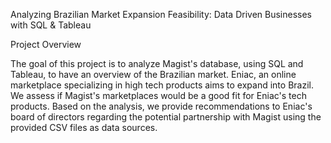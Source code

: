Analyzing Brazilian Market Expansion Feasibility: Data Driven Businesses with SQL & Tableau

Project Overview

The goal of this project is to analyze Magist's database, using SQL and Tableau, to have an overview of the Brazilian market. 
Eniac, an online marketplace specializing in high tech products aims to expand into Brazil. We assess if Magist's marketplaces 
would be a good fit for Eniac's tech products. Based on the analysis, we provide recommendations to Eniac's board of directors 
regarding the potential partnership with Magist using the provided CSV files as data sources.

